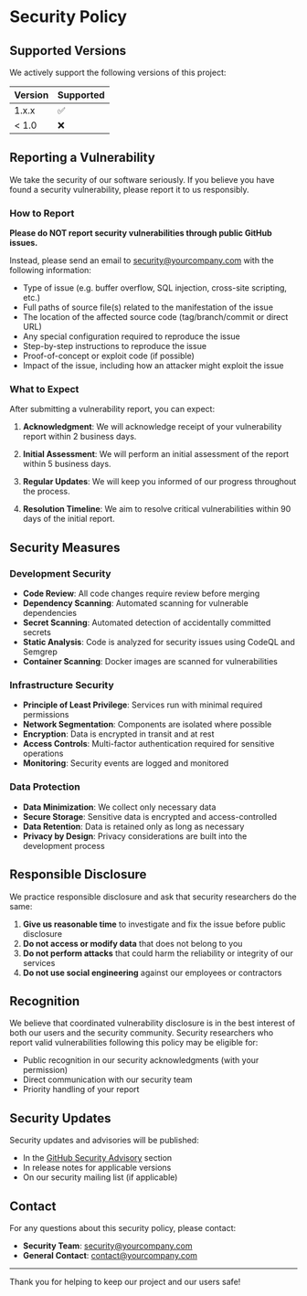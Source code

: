 # Security Policy

## Supported Versions

We actively support the following versions of this project:

| Version | Supported          |
| ------- | ------------------ |
| 1.x.x   | :white_check_mark: |
| < 1.0   | :x:                |

## Reporting a Vulnerability

We take the security of our software seriously. If you believe you have found a security vulnerability, please report it to us responsibly.

### How to Report

**Please do NOT report security vulnerabilities through public GitHub issues.**

Instead, please send an email to [security@yourcompany.com](mailto:security@yourcompany.com) with the following information:

- Type of issue (e.g. buffer overflow, SQL injection, cross-site scripting, etc.)
- Full paths of source file(s) related to the manifestation of the issue
- The location of the affected source code (tag/branch/commit or direct URL)
- Any special configuration required to reproduce the issue
- Step-by-step instructions to reproduce the issue
- Proof-of-concept or exploit code (if possible)
- Impact of the issue, including how an attacker might exploit the issue

### What to Expect

After submitting a vulnerability report, you can expect:

1. **Acknowledgment**: We will acknowledge receipt of your vulnerability report within 2 business days.

2. **Initial Assessment**: We will perform an initial assessment of the report within 5 business days.

3. **Regular Updates**: We will keep you informed of our progress throughout the process.

4. **Resolution Timeline**: We aim to resolve critical vulnerabilities within 90 days of the initial report.

## Security Measures

### Development Security

- **Code Review**: All code changes require review before merging
- **Dependency Scanning**: Automated scanning for vulnerable dependencies
- **Secret Scanning**: Automated detection of accidentally committed secrets
- **Static Analysis**: Code is analyzed for security issues using CodeQL and Semgrep
- **Container Scanning**: Docker images are scanned for vulnerabilities

### Infrastructure Security

- **Principle of Least Privilege**: Services run with minimal required permissions
- **Network Segmentation**: Components are isolated where possible
- **Encryption**: Data is encrypted in transit and at rest
- **Access Controls**: Multi-factor authentication required for sensitive operations
- **Monitoring**: Security events are logged and monitored

### Data Protection

- **Data Minimization**: We collect only necessary data
- **Secure Storage**: Sensitive data is encrypted and access-controlled
- **Data Retention**: Data is retained only as long as necessary
- **Privacy by Design**: Privacy considerations are built into the development process

## Responsible Disclosure

We practice responsible disclosure and ask that security researchers do the same:

1. **Give us reasonable time** to investigate and fix the issue before public disclosure
2. **Do not access or modify data** that does not belong to you
3. **Do not perform attacks** that could harm the reliability or integrity of our services
4. **Do not use social engineering** against our employees or contractors

## Recognition

We believe that coordinated vulnerability disclosure is in the best interest of both our users and the security community. Security researchers who report valid vulnerabilities following this policy may be eligible for:

- Public recognition in our security acknowledgments (with your permission)
- Direct communication with our security team
- Priority handling of your report

## Security Updates

Security updates and advisories will be published:

- In the [GitHub Security Advisory](https://github.com/your-org/repo/security/advisories) section
- In release notes for applicable versions
- On our security mailing list (if applicable)

## Contact

For any questions about this security policy, please contact:

- **Security Team**: [security@yourcompany.com](mailto:security@yourcompany.com)
- **General Contact**: [contact@yourcompany.com](mailto:contact@yourcompany.com)

---

Thank you for helping to keep our project and our users safe! 